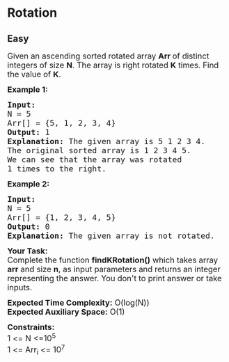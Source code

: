 # Rotation
## Easy 
<div class="problem-statement" style="user-select: auto;">
                <p style="user-select: auto;"></p><p style="user-select: auto;"><span style="font-size: 18px; user-select: auto;">Given an ascending&nbsp;sorted rotated&nbsp;array&nbsp;<strong style="user-select: auto;">Arr&nbsp;</strong>of distinct integers&nbsp;of size <strong style="user-select: auto;">N</strong>. The array is right rotated <strong style="user-select: auto;">K</strong>&nbsp;times. Find the value of <strong style="user-select: auto;">K</strong>.</span></p>

<p style="user-select: auto;"><span style="font-size: 18px; user-select: auto;"><strong style="user-select: auto;">Example 1:</strong></span></p>

<pre style="user-select: auto;"><span style="font-size: 18px; user-select: auto;"><strong style="user-select: auto;">Input:
</strong>N = 5
Arr[] = {5, 1, 2, 3, 4}
<strong style="user-select: auto;">Output:</strong> 1
<strong style="user-select: auto;">Explanation:</strong> The given array is 5 1 2 3 4. 
The original sorted array is 1 2 3 4 5. 
We can see that the array was rotated 
1 times to the right.
</span></pre>

<p style="user-select: auto;"><span style="font-size: 18px; user-select: auto;"><strong style="user-select: auto;">Example 2:</strong></span></p>

<pre style="user-select: auto;"><span style="font-size: 18px; user-select: auto;"><strong style="user-select: auto;">Input:
</strong>N = 5
Arr[] = {1, 2, 3, 4, 5}
<strong style="user-select: auto;">Output:</strong> 0
<strong style="user-select: auto;">Explanation:</strong>&nbsp;The given array is not rotated.
</span></pre>

<p style="user-select: auto;"><span style="font-size: 18px; user-select: auto;"><strong style="user-select: auto;">Your Task:</strong><br style="user-select: auto;">
Complete the function <strong style="user-select: auto;">findKRotation()</strong>&nbsp;which takes array <strong style="user-select: auto;">arr</strong> and size&nbsp;<strong style="user-select: auto;">n</strong>,&nbsp;as input parameters&nbsp;and returns an integer representing the answer.&nbsp;You don't to print answer or take inputs.</span></p>

<p style="user-select: auto;"><span style="font-size: 18px; user-select: auto;"><strong style="user-select: auto;">Expected Time Complexity:</strong>&nbsp;O(log(N))<br style="user-select: auto;">
<strong style="user-select: auto;">Expected Auxiliary Space:</strong>&nbsp;O(1)</span></p>

<p style="user-select: auto;"><span style="font-size: 18px; user-select: auto;"><strong style="user-select: auto;">Constraints:</strong><br style="user-select: auto;">
1 &lt;= N &lt;=10<sup style="user-select: auto;">5</sup><br style="user-select: auto;">
1 &lt;= Arr<sub style="user-select: auto;">i</sub> &lt;= 10<sup style="user-select: auto;">7</sup></span></p>

<p style="user-select: auto;">&nbsp;</p>
 <p style="user-select: auto;"></p>
            </div>